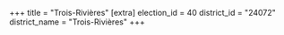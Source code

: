 +++
title = "Trois-Rivières"
[extra]
election_id = 40
district_id = "24072"
district_name = "Trois-Rivières"
+++
